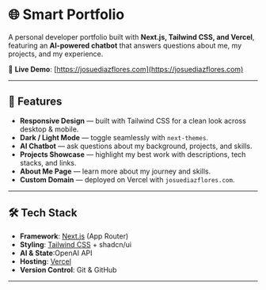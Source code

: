 # 🌐 Smart Portfolio  

A personal developer portfolio built with **Next.js, Tailwind CSS, and Vercel**, featuring an **AI-powered chatbot** that answers questions about me, my projects, and my experience.  

🔗 **Live Demo**: [https://josuediazflores.com](https://josuediazflores.com)  

---

## 🚀 Features  

- **Responsive Design** — built with Tailwind CSS for a clean look across desktop & mobile.  
- **Dark / Light Mode** — toggle seamlessly with `next-themes`.  
- **AI Chatbot** — ask questions about my background, projects, and skills.  
- **Projects Showcase** — highlight my best work with descriptions, tech stacks, and links.  
- **About Me Page** — learn more about my journey and skills.  
- **Custom Domain** — deployed on Vercel with `josuediazflores.com`.  

---

## 🛠️ Tech Stack  

- **Framework**: [Next.js](https://nextjs.org/) (App Router)  
- **Styling**: [Tailwind CSS](https://tailwindcss.com/) + shadcn/ui  
- **AI & State**:OpenAI API  
- **Hosting**: [Vercel](https://vercel.com/)  
- **Version Control**: Git & GitHub  

---

